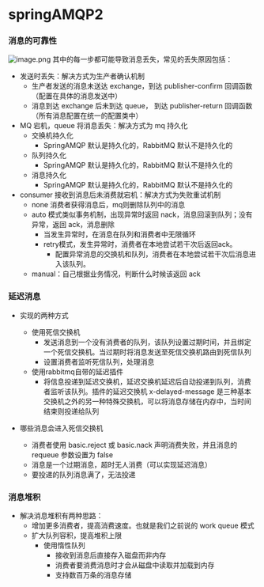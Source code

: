 # springAMQP2

### 消息的可靠性

![image.png](https://markdown-1308523627.cos.ap-chengdu.myqcloud.com/typora/20230330184622.png)
其中的每一步都可能导致消息丢失，常见的丢失原因包括：

- 发送时丢失：解决方式为生产者确认机制
    - 生产者发送的消息未送达 exchange，到达 publisher-confirm 回调函数（配置在具体的消息发送中）
    - 消息到达 exchange 后未到达 queue， 到达 publisher-return 回调函数（所有消息配置在统一的配置类中）
- MQ 宕机，queue 将消息丢失：解决方式为 mq 持久化
    - 交换机持久化
        - SpringAMQP 默认是持久化的，RabbitMQ 默认不是持久化的
    - 队列持久化
        - SpringAMQP 默认是持久化的，RabbitMQ 默认不是持久化的
    - 消息持久化
        - SpringAMQP 默认是持久化的，RabbitMQ 默认不是持久化的
- consumer 接收到消息后未消费就宕机：解决方式为失败重试机制
    - none 消费者获得消息后，mq则删除队列中的消息
    - auto 模式类似事务机制，出现异常时返回 nack，消息回滚到队列；没有异常，返回 ack，消息删除
        - 当发生异常时，在消息在队列和消费者中无限循环
        - retry模式，发生异常时，消费者在本地尝试若干次后返回ack。
            - 配置异常消息的交换机和队列，消费者在本地尝试若干次后消息进入该队列。
    - manual：自己根据业务情况，判断什么时候该返回 ack

### 延迟消息

- 实现的两种方式
    - 使用死信交换机
        - 发送消息到一个没有消费者的队列，该队列设置过期时间，并且绑定一个死信交换机。当过期时将消息发送至死信交换机路由到死信队列
        - 设置消费者监听死信队列，处理消息
    - 使用rabbitmq自带的延迟插件
        - 将信息投递到延迟交换机，延迟交换机延迟后自动投递到队列，消费者监听该队列。插件的延迟交换机 x-delayed-message 是三种基本交换机之外的另一种特殊交换机，可以将消息存储在内存中，当时间结束则投递给队列

- 哪些消息会进入死信交换机
    - 消费者使用 basic.reject 或 basic.nack 声明消费失败，并且消息的 requeue 参数设置为 false
    - 消息是一个过期消息，超时无人消费（可以实现延迟消息）
    - 要投递的队列消息满了，无法投递

### 消息堆积

- 解决消息堆积有两种思路：
    - 增加更多消费者，提高消费速度。也就是我们之前说的 work queue 模式
    - 扩大队列容积，提高堆积上限
        - 使用惰性队列
            - 接收到消息后直接存入磁盘而非内存
            - 消费者要消费消息时才会从磁盘中读取并加载到内存
            - 支持数百万条的消息存储
    
